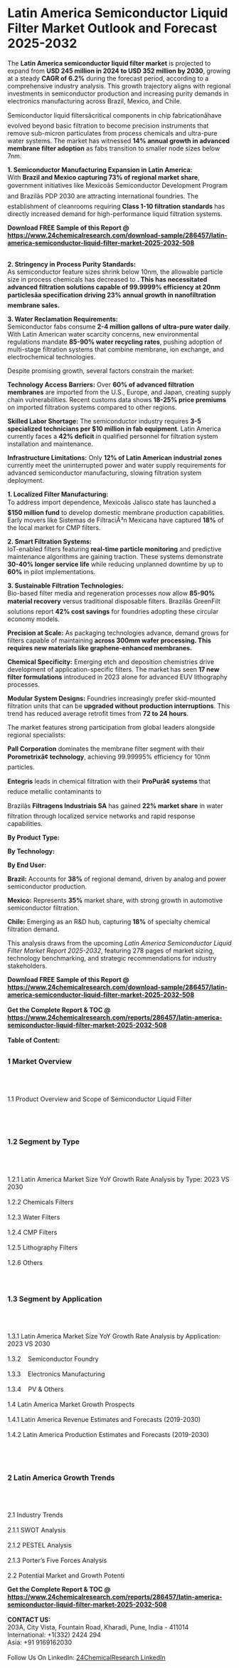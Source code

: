 <h1>Latin America Semiconductor Liquid Filter Market Outlook and Forecast 2025-2032</h1><p>The <strong>Latin America semiconductor liquid filter market</strong> is projected to expand from <strong>USD 245 million in 2024 to USD 352 million by 2030</strong>, growing at a steady <strong>CAGR of 6.2%</strong> during the forecast period, according to a comprehensive industry analysis. This growth trajectory aligns with regional investments in semiconductor production and increasing purity demands in electronics manufacturing across Brazil, Mexico, and Chile.</p><p>Semiconductor liquid filtersâcritical components in chip fabricationâhave evolved beyond basic filtration to become precision instruments that remove sub-micron particulates from process chemicals and ultra-pure water systems. The market has witnessed <strong>14% annual growth in advanced membrane filter adoption</strong> as fabs transition to smaller node sizes below 7nm.</p><p><strong>1. Semiconductor Manufacturing Expansion in Latin America:</strong><br>
With <strong>Brazil and Mexico capturing 73% of regional market share</strong>, government initiatives like Mexicoâs Semiconductor Development Program and Brazilâs PDP 2030 are attracting international foundries. The establishment of cleanrooms requiring <strong>Class 1-10 filtration standards</strong> has directly increased demand for high-performance liquid filtration systems.</p><div><b>Download FREE Sample of this Report @ 
            <a href="https://www.24chemicalresearch.com/download-sample/286457/latin-america-semiconductor-liquid-filter-market-2025-2032-508">
            https://www.24chemicalresearch.com/download-sample/286457/latin-america-semiconductor-liquid-filter-market-2025-2032-508</a></b></div><br><p><strong>2. Stringency in Process Purity Standards:</strong><br>
As semiconductor feature sizes shrink below 10nm, the allowable particle size in process chemicals has decreased to <strong>. This has necessitated advanced filtration solutions capable of <strong>99.9999% efficiency at 20nm particles</strong>âa specification driving 23% annual growth in nanofiltration membrane sales.</strong></p><p><strong>3. Water Reclamation Requirements:</strong><br>
Semiconductor fabs consume <strong>2-4 million gallons of ultra-pure water daily</strong>. With Latin American water scarcity concerns, new environmental regulations mandate <strong>85-90% water recycling rates</strong>, pushing adoption of multi-stage filtration systems that combine membrane, ion exchange, and electrochemical technologies.</p><p>Despite promising growth, several factors constrain the market:</p><p><strong>Technology Access Barriers:</strong> Over <strong>60% of advanced filtration membranes</strong> are imported from the U.S., Europe, and Japan, creating supply chain vulnerabilities. Recent customs data shows <strong>18-25% price premiums</strong> on imported filtration systems compared to other regions.</p><p><strong>Skilled Labor Shortage:</strong> The semiconductor industry requires <strong>3-5 specialized technicians per $10 million in fab equipment</strong>. Latin America currently faces a <strong>42% deficit</strong> in qualified personnel for filtration system installation and maintenance.</p><p><strong>Infrastructure Limitations:</strong> Only <strong>12% of Latin American industrial zones</strong> currently meet the uninterrupted power and water supply requirements for advanced semiconductor manufacturing, slowing filtration system deployment.</p><p><strong>1. Localized Filter Manufacturing:</strong><br>
To address import dependence, Mexicoâs Jalisco state has launched a <strong>$150 million fund</strong> to develop domestic membrane production capabilities. Early movers like Sistemas de FiltraciÃ³n Mexicana have captured <strong>18%</strong> of the local market for CMP filters.</p><p><strong>2. Smart Filtration Systems:</strong><br>
IoT-enabled filters featuring <strong>real-time particle monitoring</strong> and predictive maintenance algorithms are gaining traction. These systems demonstrate <strong>30-40% longer service life</strong> while reducing unplanned downtime by up to <strong>60%</strong> in pilot implementations.</p><p><strong>3. Sustainable Filtration Technologies:</strong><br>
Bio-based filter media and regeneration processes now allow <strong>85-90% material recovery</strong> versus traditional disposable filters. Brazilâs GreenFilt solutions report <strong>42% cost savings</strong> for foundries adopting these circular economy models.</p><p><strong>Precision at Scale:</strong> As packaging technologies advance, demand grows for filters capable of maintaining <strong> across 300mm wafer processing. This requires new materials like graphene-enhanced membranes.</strong></p><p><strong>Chemical Specificity:</strong> Emerging etch and deposition chemistries drive development of application-specific filters. The market has seen <strong>17 new filter formulations</strong> introduced in 2023 alone for advanced EUV lithography processes.</p><p><strong>Modular System Designs:</strong> Foundries increasingly prefer skid-mounted filtration units that can be <strong>upgraded without production interruptions</strong>. This trend has reduced average retrofit times from <strong>72 to 24 hours</strong>.</p><p>The market features strong participation from global leaders alongside regional specialists:</p><p><strong>Pall Corporation</strong> dominates the membrane filter segment with their <strong>Porometrixâ¢ technology</strong>, achieving 99.99995% efficiency for 10nm particles.</p><p><strong>Entegris</strong> leads in chemical filtration with their <strong>ProPurâ¢ systems</strong> that reduce metallic contaminants to 
	</p><p>Brazilâs <strong>Filtragens Industriais SA</strong> has gained <strong>22% market share</strong> in water filtration through localized service networks and rapid response capabilities.</p><p><strong>By Product Type:</strong></p><p><strong>By Technology:</strong></p><p><strong>By End User:</strong></p><p><strong>Brazil:</strong> Accounts for <strong>38%</strong> of regional demand, driven by analog and power semiconductor production.</p><p><strong>Mexico:</strong> Represents <strong>35%</strong> market share, with strong growth in automotive semiconductor filtration.</p><p><strong>Chile:</strong> Emerging as an R&amp;D hub, capturing <strong>18%</strong> of specialty chemical filtration demand.</p><p>This analysis draws from the upcoming <em>Latin America Semiconductor Liquid Filter Market Report 2025-2032</em>, featuring 278 pages of market sizing, technology benchmarking, and strategic recommendations for industry stakeholders.</p><div><b>Download FREE Sample of this Report @ 
            <a href="https://www.24chemicalresearch.com/download-sample/286457/latin-america-semiconductor-liquid-filter-market-2025-2032-508">
            https://www.24chemicalresearch.com/download-sample/286457/latin-america-semiconductor-liquid-filter-market-2025-2032-508</a></b></div><br><div><b>Get the Complete Report & TOC @ 
            <a href="https://www.24chemicalresearch.com/reports/286457/latin-america-semiconductor-liquid-filter-market-2025-2032-508">
            https://www.24chemicalresearch.com/reports/286457/latin-america-semiconductor-liquid-filter-market-2025-2032-508</a></b></div><br>
            <b>Table of Content:</b><p><h2><span style="font-size:16px"><strong>1 Market Overview&nbsp;&nbsp; &nbsp;</strong></span></h2><br />
<br />
<p>1.1 Product Overview and Scope of Semiconductor Liquid Filter&nbsp;</p><br />
<br />
<h2><strong><span style="font-size:16px">1.2 Segment by Type&nbsp;&nbsp; &nbsp;</span></strong></h2><br />
<br />
<p>1.2.1 Latin America Market Size YoY Growth Rate Analysis by Type: 2023 VS 2030&nbsp;&nbsp; &nbsp;<br /><br />
1.2.2 Chemicals Filters&nbsp;&nbsp; &nbsp;<br /><br />
1.2.3 Water Filters<br /><br />
1.2.4 CMP Filters<br /><br />
1.2.5 Lithography Filters<br /><br />
1.2.6 Others<br /><br />
<br />
<h2><span style="font-size:16px"><strong>1.3 Segment by Application&nbsp;&nbsp;</strong></span></h2><br />
<br />
<p>1.3.1 Latin America Market Size YoY Growth Rate Analysis by Application: 2023 VS 2030&nbsp;&nbsp; &nbsp;<br /><br />
1.3.2&nbsp;&nbsp; &nbsp;Semiconductor Foundry<br /><br />
1.3.3&nbsp;&nbsp; &nbsp;Electronics Manufacturing<br /><br />
1.3.4&nbsp;&nbsp; &nbsp;PV & Others<br /><br />
1.4 Latin America Market Growth Prospects&nbsp;&nbsp; &nbsp;<br /><br />
1.4.1 Latin America Revenue Estimates and Forecasts (2019-2030)&nbsp;&nbsp; &nbsp;<br /><br />
1.4.2 Latin America Production Estimates and Forecasts (2019-2030)&nbsp;&nbsp;</p><br />
<br />
<h2><span style="font-size:16px"><strong>2 Latin America Growth Trends&nbsp;&nbsp; &nbsp;</strong></span></h2><br />
<br />
<p>2.1 Industry Trends&nbsp;&nbsp; &nbsp;<br /><br />
2.1.1 SWOT Analysis&nbsp;&nbsp; &nbsp;<br /><br />
2.1.2 PESTEL Analysis&nbsp;&nbsp; &nbsp;<br /><br />
2.1.3 Porter&rsquo;s Five Forces Analysis&nbsp;&nbsp; &nbsp;<br /><br />
2.2 Potential Market and Growth Potenti</p><div><b>Get the Complete Report & TOC @ 
            <a href="https://www.24chemicalresearch.com/reports/286457/latin-america-semiconductor-liquid-filter-market-2025-2032-508">
            https://www.24chemicalresearch.com/reports/286457/latin-america-semiconductor-liquid-filter-market-2025-2032-508</a></b></div><br><b>CONTACT US:</b><br>
            203A, City Vista, Fountain Road, Kharadi, Pune, India - 411014<br>
            International: +1(332) 2424 294<br>
            Asia: +91 9169162030 <br><br>
            Follow Us On LinkedIn: <a href="https://www.linkedin.com/company/24chemicalresearch/">24ChemicalResearch LinkedIn</a>